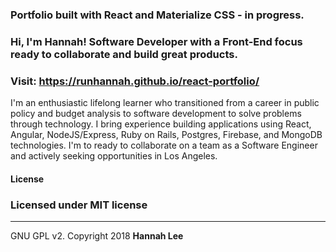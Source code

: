 ### Portfolio built with React and Materialize CSS - in progress.

### Hi, I'm Hannah! Software Developer with a Front-End focus ready to collaborate and build great products.

### Visit: https://runhannah.github.io/react-portfolio/

I'm an enthusiastic lifelong learner who transitioned from a
career in public policy and budget analysis to software
development to solve problems through technology. I bring experience building applications using React, Angular, NodeJS/Express, Ruby on Rails, Postgres, Firebase, and MongoDB technologies. I'm to ready
to collaborate on a team as a Software Engineer and actively
seeking opportunities in Los Angeles.

#### License

### Licensed under MIT license

---

GNU GPL v2. Copyright 2018 **Hannah Lee**
